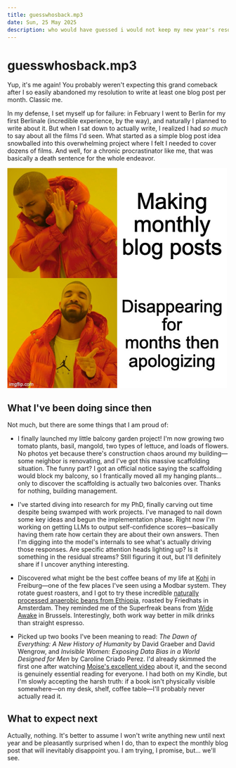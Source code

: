 ```yaml
---
title: guesswhosback.mp3
date: Sun, 25 May 2025
description: who would have guessed i would not keep my new year's resolution, AGAIN :)
---
```

# guesswhosback.mp3

Yup, it's me again! You probably weren't expecting this grand comeback after I so easily abandoned my resolution to write at least one blog post per month. Classic me.

In my defense, I set myself up for failure: in February I went to Berlin for my first Berlinale (incredible experience, by the way), and naturally I planned to write about it. But when I sat down to actually write, I realized I had *so much* to say about all the films I'd seen. What started as a simple blog post idea snowballed into this overwhelming project where I felt I needed to cover dozens of films. And well, for a chronic procrastinator like me, that was basically a death sentence for the whole endeavor.

<div class="xkcd-comic">
    <img src="src/assets/images/9v5ajs.jpg" alt="">
</div>


## What I've been doing since then

Not much, but there are some things that I am proud of:

- I finally launched my little balcony garden project! I'm now growing two tomato plants, basil, mangold, two types of lettuce, and loads of flowers. No photos yet because there's construction chaos around my building—some neighbor is renovating, and I've got this massive scaffolding situation. The funny part? I got an official notice saying the scaffolding would block my balcony, so I frantically moved all my hanging plants... only to discover the scaffolding is actually two balconies over. Thanks for nothing, building management.

- I've started diving into research for my PhD, finally carving out time despite being swamped with work projects. I've managed to nail down some key ideas and begun the implementation phase. Right now I'm working on getting LLMs to output self-confidence scores—basically having them rate how certain they are about their own answers. Then I'm digging into the model's internals to see what's actually driving those responses. Are specific attention heads lighting up? Is it something in the residual streams? Still figuring it out, but I'll definitely share if I uncover anything interesting.

- Discovered what might be the best coffee beans of my life at [Kohi](https://www.instagram.com/kohi.freiburg?utm_source=ig_web_button_share_sheet&igsh=ZDNlZDc0MzIxNw==) in Freiburg—one of the few places I've seen using a Modbar system. They rotate guest roasters, and I got to try these incredible [naturally processed anaerobic beans from Ethiopia](https://friedhats.com/products/ethiopia-buku-sayisa-anaerobic?Roast=Espresso&Size=250gr), roasted by Friedhats in Amsterdam. They reminded me of the Superfreak beans from [Wide Awake](https://wideawake.coffee/) in Brussels. Interestingly, both work way better in milk drinks than straight espresso.

- Picked up two books I've been meaning to read: *The Dawn of Everything: A New History of Humanity* by David Graeber and David Wengrow, and *Invisible Women: Exposing Data Bias in a World Designed for Men* by Caroline Criado Perez. I'd already skimmed the first one after watching [Moise's excellent video](https://youtu.be/e9UeKOz5QRE?feature=shared) about it, and the second is genuinely essential reading for everyone. I had both on my Kindle, but I'm slowly accepting the harsh truth: if a book isn't physically visible somewhere—on my desk, shelf, coffee table—I'll probably never actually read it.



## What to expect next

Actually, nothing. It's better to assume I won't write anything new until next year and be pleasantly surprised when I do, than to expect the monthly blog post that will inevitably disappoint you. I am trying, I promise, but... we'll see.
